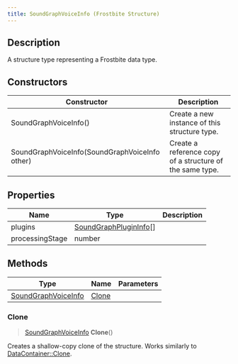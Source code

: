 ```yaml
---
title: SoundGraphVoiceInfo (Frostbite Structure)
---
```

## Description

A structure type representing a Frostbite data type.

## Constructors

| Constructor                                    | Description                                              |
| ---------------------------------------------- | -------------------------------------------------------- |
| SoundGraphVoiceInfo()                          | Create a new instance of this structure type.            |
| SoundGraphVoiceInfo(SoundGraphVoiceInfo other) | Create a reference copy of a structure of the same type. |

## Properties

| Name            | Type                                             | Description |
| --------------- | ------------------------------------------------ | ----------- |
| plugins         | [SoundGraphPluginInfo](SoundGraphPluginInfo)\[\] |             |
| processingStage | number                                           |             |

## Methods

| Type                                       | Name            | Parameters |
| ------------------------------------------ | --------------- | ---------- |
| [SoundGraphVoiceInfo](SoundGraphVoiceInfo) | [Clone](#clone) |            |

### Clone

> [SoundGraphVoiceInfo](SoundGraphVoiceInfo) **Clone**()

Creates a shallow-copy clone of the structure. Works similarly to [DataContainer::Clone](/vext/ref/cls/shr/datacontainer#clone).
